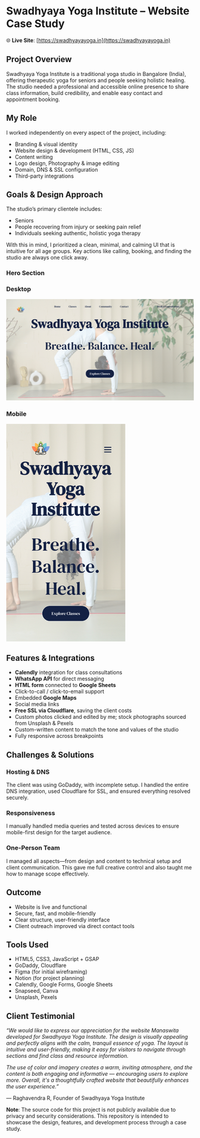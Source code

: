 # Swadhyaya Yoga Institute – Website Case Study

🌐 **Live Site**: [https://swadhyayayoga.in](https://swadhyayayoga.in)


## Project Overview

Swadhyaya Yoga Institute is a traditional yoga studio in Bangalore (India), offering therapeutic yoga for seniors and people seeking holistic healing. The studio needed a professional and accessible online presence to share class information, build credibility, and enable easy contact and appointment booking.


## My Role

I worked independently on every aspect of the project, including:

- Branding & visual identity  
- Website design & development (HTML, CSS, JS)  
- Content writing  
- Logo design, Photography & image editing  
- Domain, DNS & SSL configuration  
- Third-party integrations


## Goals & Design Approach

The studio’s primary clientele includes:

- Seniors  
- People recovering from injury or seeking pain relief  
- Individuals seeking authentic, holistic yoga therapy  

With this in mind, I prioritized a clean, minimal, and calming UI that is intuitive for all age groups. Key actions like calling, booking, and finding the studio are always one click away.

### Hero Section

### Desktop
<img src="./assets/desktop.png" width="700" alt="Homepage hero on desktop" />

### Mobile
<img src="./assets/mobile.png" width="320" alt="Homepage hero on mobile" />



## Features & Integrations

- **Calendly** integration for class consultations  
- **WhatsApp API** for direct messaging  
- **HTML form** connected to **Google Sheets**  
- Click-to-call / click-to-email support  
- Embedded **Google Maps**  
- Social media links  
- **Free SSL via Cloudflare**, saving the client costs  
- Custom photos clicked and edited by me; stock photographs sourced from Unsplash & Pexels  
- Custom-written content to match the tone and values of the studio  
- Fully responsive across breakpoints


## Challenges & Solutions

### Hosting & DNS
The client was using GoDaddy, with incomplete setup. I handled the entire DNS integration, used Cloudflare for SSL, and ensured everything resolved securely.

### Responsiveness
I manually handled media queries and tested across devices to ensure mobile-first design for the target audience.

### One-Person Team
I managed all aspects—from design and content to technical setup and client communication. This gave me full creative control and also taught me how to manage scope effectively.


## Outcome

- Website is live and functional  
- Secure, fast, and mobile-friendly  
- Clear structure, user-friendly interface  
- Client outreach improved via direct contact tools


## Tools Used

- HTML5, CSS3, JavaScript + GSAP
- GoDaddy, Cloudflare
- Figma (for initial wireframing)
- Notion (for project planning)  
- Calendly, Google Forms, Google Sheets  
- Snapseed, Canva  
- Unsplash, Pexels


## Client Testimonial

_“We would like to express our appreciation for the website Manaswita developed for Swadhyaya Yoga Institute. The design is visually appealing and perfectly aligns with the calm, tranquil essence of yoga. The layout is intuitive and user-friendly, making it easy for visitors to navigate through sections and find class and resource information._

_The use of color and imagery creates a warm, inviting atmosphere, and the content is both engaging and informative — encouraging users to explore more. Overall, it's a thoughtfully crafted website that beautifully enhances the user experience.”_

— Raghavendra R, Founder of Swadhyaya Yoga Institute

**Note**: The source code for this project is not publicly available due to privacy and security considerations. This repository is intended to showcase the design, features, and development process through a case study.





